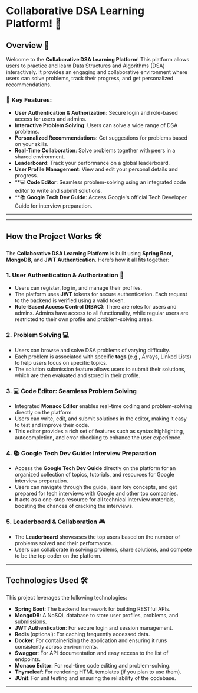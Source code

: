 # Collaborative DSA Learning Platform! 🚀

## Overview 🎯

Welcome to the **Collaborative DSA Learning Platform**! This platform allows users to practice and learn Data Structures and Algorithms (DSA) interactively. It provides an engaging and collaborative environment where users can solve problems, track their progress, and get personalized recommendations.

### 🌟 Key Features:
- **User Authentication & Authorization**: Secure login and role-based access for users and admins.
- **Interactive Problem Solving**: Users can solve a wide range of DSA problems.
- **Personalized Recommendations**: Get suggestions for problems based on your skills.
- **Real-Time Collaboration**: Solve problems together with peers in a shared environment.
- **Leaderboard**: Track your performance on a global leaderboard.
- **User Profile Management**: View and edit your personal details and progress.
- **💻 **Code Editor**: Seamless problem-solving using an integrated code editor to write and submit solutions.
- **📚 **Google Tech Dev Guide**: Access Google's official Tech Developer Guide for interview preparation.

---


---

## How the Project Works 🛠️

The **Collaborative DSA Learning Platform** is built using **Spring Boot**, **MongoDB**, and **JWT Authentication**. Here's how it all fits together:

### 1. **User Authentication & Authorization** 🔐
   - Users can register, log in, and manage their profiles. 
   - The platform uses **JWT** tokens for secure authentication. Each request to the backend is verified using a valid token. 
   - **Role-Based Access Control (RBAC)**: There are roles for users and admins. Admins have access to all functionality, while regular users are restricted to their own profile and problem-solving areas.

### 2. **Problem Solving** 💻
   - Users can browse and solve DSA problems of varying difficulty.
   - Each problem is associated with specific **tags** (e.g., Arrays, Linked Lists) to help users focus on specific topics.
   - The solution submission feature allows users to submit their solutions, which are then evaluated and stored in their profile.

### 3. **💻 **Code Editor**: Seamless Problem Solving**
   - Integrated **Monaco Editor** enables real-time coding and problem-solving directly on the platform.
   - Users can write, edit, and submit solutions in the editor, making it easy to test and improve their code.
   - This editor provides a rich set of features such as syntax highlighting, autocompletion, and error checking to enhance the user experience.

### 4. **📚 **Google Tech Dev Guide**: Interview Preparation**
   - Access the **Google Tech Dev Guide** directly on the platform for an organized collection of topics, tutorials, and resources for Google interview preparation.
   - Users can navigate through the guide, learn key concepts, and get prepared for tech interviews with Google and other top companies.
   - It acts as a one-stop resource for all technical interview materials, boosting the chances of cracking the interviews.

### 5. **Leaderboard & Collaboration** 🎮
   - The **Leaderboard** showcases the top users based on the number of problems solved and their performance.
   - Users can collaborate in solving problems, share solutions, and compete to be the top coder on the platform.

---

## Technologies Used 🛠️

This project leverages the following technologies:

- **Spring Boot**: The backend framework for building RESTful APIs.
- **MongoDB**: A NoSQL database to store user profiles, problems, and submissions.
- **JWT Authentication**: For secure login and session management.
- **Redis** (optional): For caching frequently accessed data.
- **Docker**: For containerizing the application and ensuring it runs consistently across environments.
- **Swagger**: For API documentation and easy access to the list of endpoints.
- **Monaco Editor**: For real-time code editing and problem-solving.
- **Thymeleaf**: For rendering HTML templates (if you plan to use them).
- **JUnit**: For unit testing and ensuring the reliability of the codebase.

---



